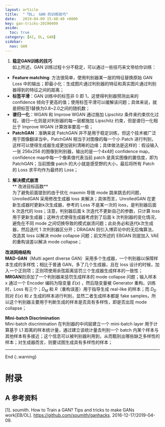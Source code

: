 ```yaml
---
layout: article
title:  "「DL」 GAN 的训练技巧"
date:   2019-04-09 15:48:40 +0800
key: gan-tricks-20190409
aside:
  toc: true
category: [AI, DL, GAN]
sidebar:
  nav: GAN
---
```


>

<!--more-->


1. **稳定GAN训练的技巧**  
如上所述，GAN 训练过程十分不稳定，可以通过一些技巧来文帝给你训练：  
- **Feature matching**: 方法很简单，使用判别器某一层的特征替换原始 GAN Loss 中的输出；即最小化：生成图片通过判别器的特征和真实图片通过判别器得到的特征之间的距离；  
- **标签平滑**：GAN 训练中的标签非 0 即 1，这使得判别器预测出来的 confidence 倾向于更高的值；使用标签平滑可以缓解该问题；具体来说，就是把标签1替换为0.8~2.0之间的随机数；  
- **谱归一化**：WGAN 和 Improve WGAN 通过施加 Lipschitz 条件来约束优化过程，谱归一化则是对判别器的每一层都施加 Lipschitz 约束，但是谱归一化相比于 Improve WGAN 计算效率要高一些；  
- **PatchGAN**：准确来说 PatchGAN 并不是用于稳定训练，但这个技术被广泛用于图像翻译当中，PatchGAN 相当于对图像的每一个小 Patch 进行判别，这样可以使得生成器生成更加锐利清晰的边缘；具体做法是这样的：假设输入一张 256x256 的图像到判别器，输出的是一个4x4的 confidence map，confidence map中每一个像素值代表当前 patch 是真实图像的置信度，即为 PatchGAN；当前图像 patch 的大小就是感受野的大小，最后将所有 Patch 的 Loss 求平均作为最终的 Loss；  

1. **解决模式崩溃**   
** 改进目标函数**  
为了避免前面提到的由于优化 maxmin 导致 mode 跳来跳去的问题，UnrolledGAN 采用修改生成器 loss 来解决；具体而言，UnrolledGAN 在更新生成器时更新k次生成器，参考的 Loss 不是某一次的 loss，是判别器后面 k 次迭代的 loss；注意，判别器后面 k 次迭代不更新自己的参数，只计算 loss 用于更新生成器；这种方式使得生成器考虑到了后面 k 次判别器的变化情况，避免在不同 mode 之间切换导致的模式崩溃问题；此处务必和迭代k次生成器，然后迭代 1 次判别器区分开；DRAGAN 则引入博弈论中的无后悔算法，改造其 loss 以解决 mode collapse 问题；前文所述的 EBGAN 则是加入 VAE 的重构误差以解决 mode collapse；    

**改进网络结构**  
**MAD-GAN**（Multi agent diverse GAN）采用多个生成器，一个判别器以保障样本生成的多样性；相比于普通 GAN，多了几个生成器，且在 loss 设计的时候，加入一个正则项；正则项使用余弦距离惩罚三个生成器生成样本的一致性；   
**MRGAN**则添加了一个判别器来惩罚生成样本的 mode collapse 问题；输入样本 x 通过一个 Encoder 编码为隐变量 $E(x)$ ，然后隐变量被 Generator 重构，训练时，Loss 有三个；$D_M$ 和 $R$（重构误差）用于指导生成 real-like 的样本；而 $D_D$ 则对 $E(x)$ 和 $z$ 生成的样本进行判别，显然二者生成样本都是 fake samples，所以这个判别器主要用于判断生成的样本是否具有多样性，即是否出现 mode collapse；   

**Mini-batch Discrimination**  
Mini-batch discrimination 在判别器的中间层建立一个 mini-batch layer 用于计算基于 L1 距离的样本统计量，通过建立该统计量去判别一个 batch 内某个样本与其他样本有多接近；这个信息可以被判别器利用到，从而甄别出哪些缺乏多样性的样本；对生成器而言，则要试图生成具有多样性的样本；  

-------------------  
 End
{:.warning}  


# 附录
## A 参考资料
[1]. soumith. How to Train a GAN? Tips and tricks to make GANs work[EB/OL]. <https://github.com/soumith/ganhacks>. 2016-12-17/2019-04-09.     

